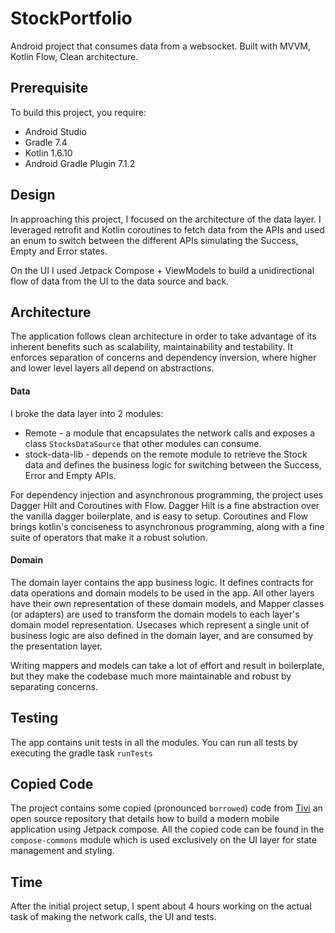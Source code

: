 # StockPortfolio
Android project that consumes data from a websocket. Built with MVVM, Kotlin Flow, Clean architecture. 

## Prerequisite
To build this project, you require:
- Android Studio 
- Gradle 7.4
- Kotlin 1.6.10
- Android Gradle Plugin 7.1.2

## Design

In approaching this project, I focused on the architecture of the data layer. I leveraged retrofit
and Kotlin coroutines to fetch data from the APIs and used an enum to switch between the different APIs
simulating the Success, Empty and Error states.

On the UI I used Jetpack Compose + ViewModels to build a unidirectional flow of data from the UI to
the data source and back.

## Architecture

The application follows clean architecture in order to take advantage of its inherent benefits such as
scalability, maintainability and testability. It enforces separation of concerns and dependency
inversion, where higher and lower level layers all depend on abstractions.

#### Data
I broke the data layer into 2 modules:

- Remote - a module that encapsulates the network calls and exposes a class `StocksDataSource` that
  other modules can consume.
- stock-data-lib - depends on the remote module to retrieve the Stock data and defines the
  business logic for switching between the Success, Error and Empty APIs.

For dependency injection and asynchronous programming, the project uses Dagger Hilt and Coroutines
with Flow. Dagger Hilt is a fine abstraction over the vanilla dagger boilerplate, and is easy to
setup. Coroutines and Flow brings kotlin's conciseness to asynchronous programming, along with a
fine suite of operators that make it a robust solution.

#### Domain

The domain layer contains the app business logic. It defines contracts for data operations and
domain models to be used in the app. All other layers have their own representation of these domain
models, and Mapper classes (or adapters) are used to transform the domain models to each layer's
domain model representation. Usecases which represent a single unit of business logic are also
defined in the domain layer, and are consumed by the presentation layer.

Writing mappers and models can take a lot of effort and result in boilerplate, but they make the
codebase much more maintainable and robust by separating concerns.

## Testing

The app contains unit tests in all the modules. You can run all tests by executing the gradle
task `runTests`

## Copied Code

The project contains some copied (pronounced `borrowed`) code from [Tivi](https://github.com/chrisbanes/tivi)
an open source repository that details how to build a modern mobile application using Jetpack compose.
All the copied code can be found in the `compose-commons` module which is used exclusively on the UI layer for
state management and styling.

## Time

After the initial project setup, I spent about 4 hours working on the actual task of making the network calls, the UI
and tests.